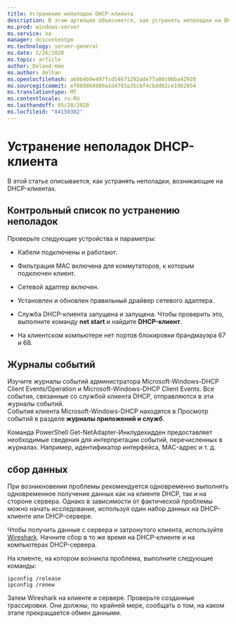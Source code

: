 ```yaml
---
title: Устранение неполадок DHCP-клиента
description: В этом артилцее объясняется, как устранять неполадки на DHCP-клиенте и получать данные.
ms.prod: windows-server
ms.service: na
manager: dcscontentpm
ms.technology: server-general
ms.date: 5/26/2020
ms.topic: article
author: Deland-Han
ms.author: delhan
ms.openlocfilehash: a6064b9e497fcd54671292ade77a08c06ba42920
ms.sourcegitcommit: ef089864980a1d4793a35cbf4cbdd02ce1962054
ms.translationtype: MT
ms.contentlocale: ru-RU
ms.lasthandoff: 05/28/2020
ms.locfileid: "84150302"
---
```

# <a name="troubleshoot-problems-on-the-dhcp-client"></a>Устранение неполадок DHCP-клиента

В этой статье описывается, как устранять неполадки, возникающие на DHCP-клиентах.

## <a name="troubleshooting-checklist"></a>Контрольный список по устранению неполадок

Проверьте следующие устройства и параметры:

  - Кабели подключены и работают.

  - Фильтрация MAC включена для коммутаторов, к которым подключен клиент.

  - Сетевой адаптер включен.

  - Установлен и обновлен правильный драйвер сетевого адаптера.

  - Служба DHCP-клиента запущена и запущена. Чтобы проверить это, выполните команду **net start** и найдите **DHCP-клиент**.

  - На клиентском компьютере нет портов блокировки брандмауэра 67 и 68.

## <a name="event-logs"></a>Журналы событий

Изучите журналы событий администратора Microsoft-Windows-DHCP Client Events/Operation и Microsoft-Windows-DHCP Client Events. Все события, связанные со службой клиента DHCP, отправляются в эти журналы событий.  
События клиента Microsoft-Windows-DHCP находятся в Просмотр событий в разделе **журналы приложений и служб**.

Команда PowerShell Get-NetAdapter-Инклудехидден предоставляет необходимые сведения для интерпретации событий, перечисленных в журналах. Например, идентификатор интерфейса, MAC-адрес и т. д.

## <a name="data-collection"></a>сбор данных

При возникновении проблемы рекомендуется одновременно выполнять одновременное получение данных как на клиенте DHCP, так и на стороне сервера. Однако в зависимости от фактической проблемы можно начать исследование, используя один набор данных на DHCP-клиенте или DHCP-сервере.

Чтобы получить данные с сервера и затронутого клиента, используйте [Wireshark](https://www.wireshark.org/download.html). Начните сбор в то же время на DHCP-клиенте и на компьютерах DHCP-сервера.

На клиенте, на котором возникла проблема, выполните следующие команды:

```console
ipconfig /release  
ipconfig /renew
```

Затем Wireshark на клиенте и сервере. Проверьте созданные трассировки. Они должны, по крайней мере, сообщать о том, на каком этапе прекращается обмен данными.